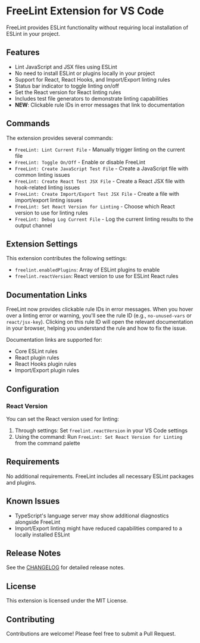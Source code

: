 # FreeLint Extension for VS Code

FreeLint provides ESLint functionality without requiring local installation of ESLint in your project.

## Features

- Lint JavaScript and JSX files using ESLint
- No need to install ESLint or plugins locally in your project
- Support for React, React Hooks, and Import/Export linting rules
- Status bar indicator to toggle linting on/off
- Set the React version for React linting rules
- Includes test file generators to demonstrate linting capabilities
- **NEW**: Clickable rule IDs in error messages that link to documentation

## Commands

The extension provides several commands:

- `FreeLint: Lint Current File` - Manually trigger linting on the current file
- `FreeLint: Toggle On/Off` - Enable or disable FreeLint
- `FreeLint: Create JavaScript Test File` - Create a JavaScript file with common linting issues
- `FreeLint: Create React Test JSX File` - Create a React JSX file with hook-related linting issues
- `FreeLint: Create Import/Export Test JSX File` - Create a file with import/export linting issues
- `FreeLint: Set React Version for Linting` - Choose which React version to use for linting rules
- `FreeLint: Debug Log Current File` - Log the current linting results to the output channel


## Extension Settings

This extension contributes the following settings:

- `freelint.enabledPlugins`: Array of ESLint plugins to enable
- `freelint.reactVersion`: React version to use for ESLint React rules

## Documentation Links

FreeLint now provides clickable rule IDs in error messages. When you hover over a linting error or warning, you'll see the rule ID (e.g., `no-unused-vars` or `react/jsx-key`). Clicking on this rule ID will open the relevant documentation in your browser, helping you understand the rule and how to fix the issue.

Documentation links are supported for:
- Core ESLint rules
- React plugin rules
- React Hooks plugin rules
- Import/Export plugin rules

## Configuration

### React Version

You can set the React version used for linting:

1. Through settings: Set `freelint.reactVersion` in your VS Code settings
2. Using the command: Run `FreeLint: Set React Version for Linting` from the command palette

## Requirements

No additional requirements. FreeLint includes all necessary ESLint packages and plugins.

## Known Issues

- TypeScript's language server may show additional diagnostics alongside FreeLint
- Import/Export linting might have reduced capabilities compared to a locally installed ESLint

## Release Notes

See the [CHANGELOG](CHANGELOG.md) for detailed release notes.

## License

This extension is licensed under the MIT License.

## Contributing

Contributions are welcome! Please feel free to submit a Pull Request.
